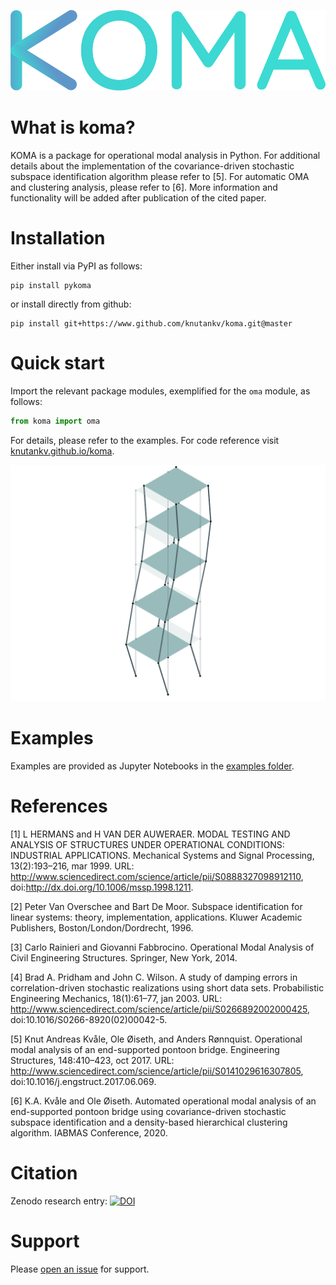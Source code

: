 ![KOMA logo](https://raw.githubusercontent.com/knutankv/koma/master/koma-logo.svg)

What is koma?
=======================
KOMA is a package for operational modal analysis in Python. For additional details about the implementation of the covariance-driven stochastic subspace identification algorithm please refer to [5]. For automatic OMA and clustering analysis, please refer to [6]. More information and functionality will be added after publication of the cited paper.


Installation 
========================
Either install via PyPI as follows:

```
pip install pykoma
```

or install directly from github:

```
pip install git+https://www.github.com/knutankv/koma.git@master
```


Quick start
=======================
Import the relevant package modules, exemplified for the `oma` module, as follows:
    
```python
from koma import oma
```

For details, please refer to the examples. For code reference visit [knutankv.github.io/koma](https://knutankv.github.io/koma/).


![Shear frame](https://raw.githubusercontent.com/knutankv/koma/master/mode2.gif)


Examples
=======================
Examples are provided as Jupyter Notebooks in the [examples folder](https://github.com/knutankv/koma/tree/master/examples).

References
=======================
<a id="1">[1]</a> 
L HERMANS and H VAN DER AUWERAER. MODAL TESTING AND ANALYSIS OF STRUCTURES UNDER OPERATIONAL CONDITIONS: INDUSTRIAL APPLICATIONS. Mechanical Systems and Signal Processing, 13(2):193–216, mar 1999. URL: http://www.sciencedirect.com/science/article/pii/S0888327098912110, doi:http://dx.doi.org/10.1006/mssp.1998.1211.

<a id="2">[2]</a>
Peter Van Overschee and Bart De Moor. Subspace identification for linear systems: theory, implementation, applications. Kluwer Academic Publishers, Boston/London/Dordrecht, 1996.

<a id="3">[3]</a>
Carlo Rainieri and Giovanni Fabbrocino. Operational Modal Analysis of Civil Engineering Structures. Springer, New York, 2014.

<a id="4">[4]</a> Brad A. Pridham and John C. Wilson. A study of damping errors in correlation-driven stochastic realizations using short data sets. Probabilistic Engineering Mechanics, 18(1):61–77, jan 2003. URL: http://www.sciencedirect.com/science/article/pii/S0266892002000425, doi:10.1016/S0266-8920(02)00042-5.

<a id="5">[5]</a> Knut Andreas Kvåle, Ole Øiseth, and Anders Rønnquist. Operational modal analysis of an end-supported pontoon bridge. Engineering Structures, 148:410–423, oct 2017. URL: http://www.sciencedirect.com/science/article/pii/S0141029616307805, doi:10.1016/j.engstruct.2017.06.069.

<a id="6">[6]</a> K.A. Kvåle and Ole Øiseth. Automated operational modal analysis of an end-supported pontoon bridge using covariance-driven stochastic subspace identification and a density-based hierarchical clustering algorithm. IABMAS Conference, 2020.

Citation
=======================
Zenodo research entry:
[![DOI](https://zenodo.org/badge/DOI/10.5281/zenodo.10277112.svg)](https://doi.org/10.5281/zenodo.10277112)

Support
=======================
Please [open an issue](https://github.com/knutankv/koma/issues/new) for support.

